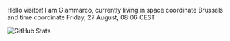 Hello visitor! I am Giammarco, currently living in space coordinate Brussels and time coordinate Friday, 27 August, 08:06 CEST

![GitHub Stats](https://github-readme-stats.vercel.app/api?username=grcasanova)

